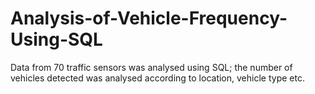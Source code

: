 # Analysis-of-Vehicle-Frequency-Using-SQL
Data from 70 traffic sensors was analysed using SQL; the number of vehicles detected was analysed according to location, vehicle type etc.
